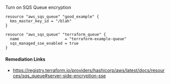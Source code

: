 
Turn on SQS Queue encryption

```hcl
resource "aws_sqs_queue" "good_example" {
  kms_master_key_id = "/blah"
}
```
```hcl
resource "aws_sqs_queue" "terraform_queue" {
  name                    = "terraform-example-queue"
  sqs_managed_sse_enabled = true
}
```

#### Remediation Links
 - https://registry.terraform.io/providers/hashicorp/aws/latest/docs/resources/sqs_queue#server-side-encryption-sse

